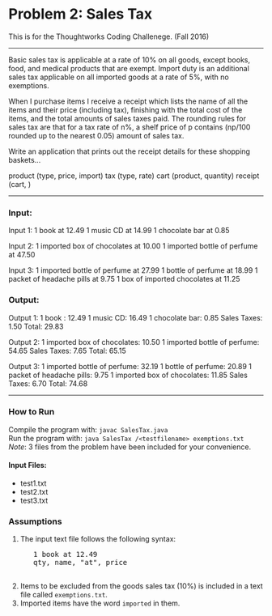 # Problem 2: Sales Tax
This is for the Thoughtworks Coding Challenege. (Fall 2016)
***
Basic sales tax is applicable at a rate of 10% on all goods, except books, food, and medical products that are exempt.
Import duty is an additional sales tax applicable on all imported goods at a rate of 5%, with no exemptions.

When I purchase items I receive a receipt which lists the name of all the items and their price (including tax),
finishing with the total cost of the items, and the total amounts of sales taxes paid.
The rounding rules for sales tax are that for a tax rate of n%, a shelf price of p contains (np/100 rounded up to the nearest 0.05) amount of sales tax.

Write an application that prints out the receipt details for these shopping baskets...

product (type, price, import)
tax (type, rate)
cart (product, quantity)
receipt (cart, )
***

### Input:

Input 1:
1 book at 12.49
1 music CD at 14.99
1 chocolate bar at 0.85

Input 2:
1 imported box of chocolates at 10.00
1 imported bottle of perfume at 47.50

Input 3:
1 imported bottle of perfume at 27.99
1 bottle of perfume at 18.99
1 packet of headache pills at 9.75
1 box of imported chocolates at 11.25

### Output:

Output 1:
1 book : 12.49
1 music CD: 16.49
1 chocolate bar: 0.85
Sales Taxes: 1.50
Total: 29.83

Output 2:
1 imported box of chocolates: 10.50
1 imported bottle of perfume: 54.65
Sales Taxes: 7.65
Total: 65.15

Output 3:
1 imported bottle of perfume: 32.19
1 bottle of perfume: 20.89
1 packet of headache pills: 9.75
1 imported box of chocolates: 11.85
Sales Taxes: 6.70
Total: 74.68
***

### How to Run
Compile the program with: `javac SalesTax.java`  
Run the program with: `java SalesTax /<testfilename> exemptions.txt`
*Note*: 3 files from the problem have been included for your convenience.  
#### Input Files:
- test1.txt
- test2.txt
- test3.txt

### Assumptions
1. The input text file follows the following syntax:
    <pre>
      1 book at 12.49
      qty, name, "at", price
    </pre>
2. Items to be excluded from the goods sales tax (10%) is included in a text file called `exemptions.txt`.
3. Imported items have the word `imported` in them.
